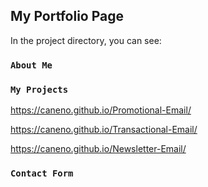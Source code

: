 

## My Portfolio Page

In the project directory, you can see:

### `About Me`



### `My Projects`

https://caneno.github.io/Promotional-Email/

https://caneno.github.io/Transactional-Email/

https://caneno.github.io/Newsletter-Email/


### `Contact Form`



